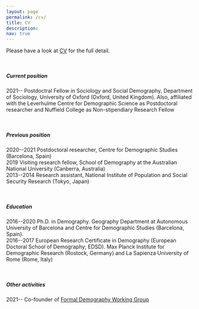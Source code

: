 ```yaml
---
layout: page
permalink: /cv/
title: CV
description:
nav: true
---
```


Please have a look at [CV](https://drive.google.com/file/d/1Ugyip8TWh0OUb0Fyd0xrk104EPfUoEkW/view?usp=sharing) for the full detail.

<br />

##### **Current position**

2021-- Postdoctral Fellow in Sociology and Social Demography, Department of Sociology, University of Oxford (Oxford, United Kingdom). Also, affiliated with the Leverhulme Centre for Demographic Science as Postdoctoral researcher and Nuffield College as Non-stipendiary Research Fellow

<br />

##### **Previous position**

2020--2021 Postdoctoral researcher, Centre for Demographic Studies (Barcelona, Spain)  
2019 Visiting research fellow, School of Demography at the Australian National University (Canberra, Australia)  
2013--2014 Research assistant, National Institute of Population and Social Security Research (Tokyo, Japan)

<br />

##### **Education**

2016--2020 Ph.D. in Demography. Geography Department at Autonomous University of Barcelona and Centre for Demographic Studies (Barcelona, Spain).  
2016--2017 European Research Certificate in Demography (European Doctoral School of Demography; EDSD). Max Planck Institute for Demographic Research (Rostock, Germany) and La Sapienza University of Rome (Rome, Italy)

<br />

##### **Other activities**

2021-- Co-founder of [Formal Demography Working Group](https://formaldemography.github.io/working_group/)